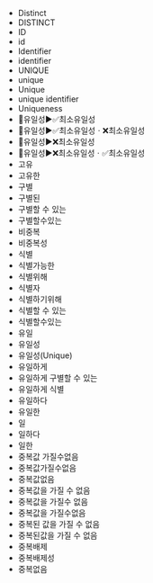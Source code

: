 ﻿- Distinct
- DISTINCT
- ID
- id
- Identifier
- identifier
- UNIQUE
- unique
- Unique
- unique identifier
- Uniqueness
- 📌유일성▶️✅최소유일성
- 📌유일성▶️✅최소유일성ㆍ❌최소유일성
- 📌유일성▶️❌최소유일성
- 📌유일성▶️❌최소유일성ㆍ✅최소유일성
- 고유
- 고유한
- 구별
- 구별된
- 구별할 수 있는
- 구별할수있는
- 비중복
- 비중복성
- 식별
- 식별가능한
- 식별위해
- 식별자
- 식별하기위해
- 식별할 수 있는
- 식별할수있는
- 유일
- 유일성
- 유일성(Unique)
- 유일하게
- 유일하게 구별할 수 있는
- 유일하게 식별
- 유일하다
- 유일한
- 일
- 일하다
- 일한
- 중복값 가질수없음
- 중복값가질수없음
- 중복값없음
- 중복값을 가질 수 없음
- 중복값을 가질수 없음
- 중복값을 가질수없음
- 중복된 값을 가질 수 없음
- 중복된값을 가질 수 없음
- 중복배제
- 중복배제성
- 중복없음
